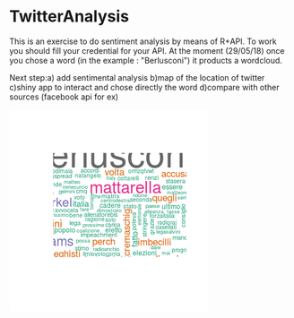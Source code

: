 # TwitterAnalysis
This is an exercise to do sentiment analysis by means of R+API.
To work you should fill your credential for your API.
At the moment (29/05/18) once you chose a word (in the
example : "Berlusconi") it products a wordcloud.

Next step:a) add sentimental analysis
b)map of the location of twitter
c)shiny app to interact and chose directly the word
d)compare with other sources (facebook api for ex)

![](Rplot.png)